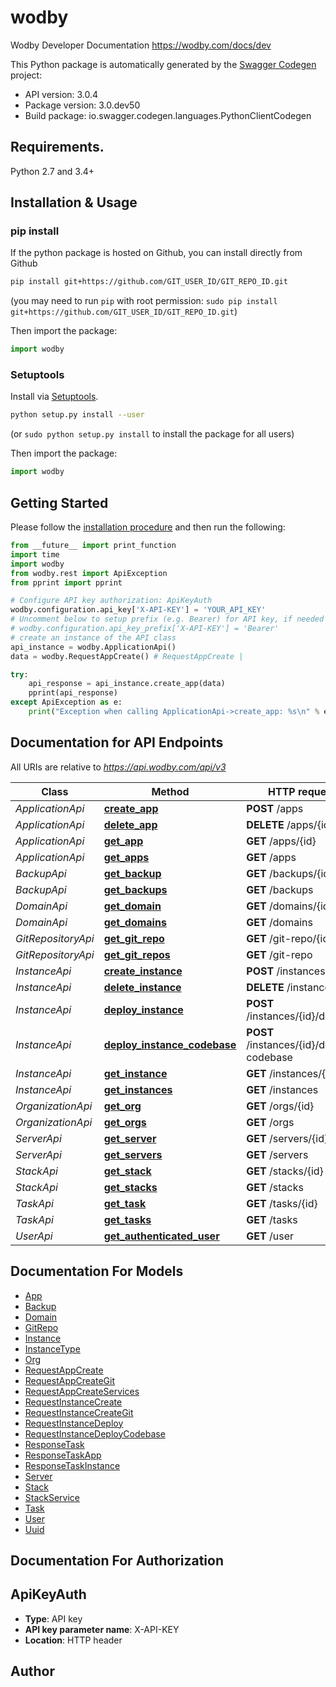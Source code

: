 # wodby
Wodby Developer Documentation https://wodby.com/docs/dev

This Python package is automatically generated by the [Swagger Codegen](https://github.com/swagger-api/swagger-codegen) project:

- API version: 3.0.4
- Package version: 3.0.dev50
- Build package: io.swagger.codegen.languages.PythonClientCodegen

## Requirements.

Python 2.7 and 3.4+

## Installation & Usage
### pip install

If the python package is hosted on Github, you can install directly from Github

```sh
pip install git+https://github.com/GIT_USER_ID/GIT_REPO_ID.git
```
(you may need to run `pip` with root permission: `sudo pip install git+https://github.com/GIT_USER_ID/GIT_REPO_ID.git`)

Then import the package:
```python
import wodby 
```

### Setuptools

Install via [Setuptools](http://pypi.python.org/pypi/setuptools).

```sh
python setup.py install --user
```
(or `sudo python setup.py install` to install the package for all users)

Then import the package:
```python
import wodby
```

## Getting Started

Please follow the [installation procedure](#installation--usage) and then run the following:

```python
from __future__ import print_function
import time
import wodby
from wodby.rest import ApiException
from pprint import pprint

# Configure API key authorization: ApiKeyAuth
wodby.configuration.api_key['X-API-KEY'] = 'YOUR_API_KEY'
# Uncomment below to setup prefix (e.g. Bearer) for API key, if needed
# wodby.configuration.api_key_prefix['X-API-KEY'] = 'Bearer'
# create an instance of the API class
api_instance = wodby.ApplicationApi()
data = wodby.RequestAppCreate() # RequestAppCreate | 

try:
    api_response = api_instance.create_app(data)
    pprint(api_response)
except ApiException as e:
    print("Exception when calling ApplicationApi->create_app: %s\n" % e)

```

## Documentation for API Endpoints

All URIs are relative to *https://api.wodby.com/api/v3*

Class | Method | HTTP request | Description
------------ | ------------- | ------------- | -------------
*ApplicationApi* | [**create_app**](docs/ApplicationApi.md#create_app) | **POST** /apps | 
*ApplicationApi* | [**delete_app**](docs/ApplicationApi.md#delete_app) | **DELETE** /apps/{id} | 
*ApplicationApi* | [**get_app**](docs/ApplicationApi.md#get_app) | **GET** /apps/{id} | 
*ApplicationApi* | [**get_apps**](docs/ApplicationApi.md#get_apps) | **GET** /apps | 
*BackupApi* | [**get_backup**](docs/BackupApi.md#get_backup) | **GET** /backups/{id} | 
*BackupApi* | [**get_backups**](docs/BackupApi.md#get_backups) | **GET** /backups | 
*DomainApi* | [**get_domain**](docs/DomainApi.md#get_domain) | **GET** /domains/{id} | 
*DomainApi* | [**get_domains**](docs/DomainApi.md#get_domains) | **GET** /domains | 
*GitRepositoryApi* | [**get_git_repo**](docs/GitRepositoryApi.md#get_git_repo) | **GET** /git-repo/{id} | 
*GitRepositoryApi* | [**get_git_repos**](docs/GitRepositoryApi.md#get_git_repos) | **GET** /git-repo | 
*InstanceApi* | [**create_instance**](docs/InstanceApi.md#create_instance) | **POST** /instances | 
*InstanceApi* | [**delete_instance**](docs/InstanceApi.md#delete_instance) | **DELETE** /instances/{id} | 
*InstanceApi* | [**deploy_instance**](docs/InstanceApi.md#deploy_instance) | **POST** /instances/{id}/deploy | 
*InstanceApi* | [**deploy_instance_codebase**](docs/InstanceApi.md#deploy_instance_codebase) | **POST** /instances/{id}/deploy-codebase | 
*InstanceApi* | [**get_instance**](docs/InstanceApi.md#get_instance) | **GET** /instances/{id} | 
*InstanceApi* | [**get_instances**](docs/InstanceApi.md#get_instances) | **GET** /instances | 
*OrganizationApi* | [**get_org**](docs/OrganizationApi.md#get_org) | **GET** /orgs/{id} | 
*OrganizationApi* | [**get_orgs**](docs/OrganizationApi.md#get_orgs) | **GET** /orgs | 
*ServerApi* | [**get_server**](docs/ServerApi.md#get_server) | **GET** /servers/{id} | 
*ServerApi* | [**get_servers**](docs/ServerApi.md#get_servers) | **GET** /servers | 
*StackApi* | [**get_stack**](docs/StackApi.md#get_stack) | **GET** /stacks/{id} | 
*StackApi* | [**get_stacks**](docs/StackApi.md#get_stacks) | **GET** /stacks | 
*TaskApi* | [**get_task**](docs/TaskApi.md#get_task) | **GET** /tasks/{id} | 
*TaskApi* | [**get_tasks**](docs/TaskApi.md#get_tasks) | **GET** /tasks | 
*UserApi* | [**get_authenticated_user**](docs/UserApi.md#get_authenticated_user) | **GET** /user | 


## Documentation For Models

 - [App](docs/App.md)
 - [Backup](docs/Backup.md)
 - [Domain](docs/Domain.md)
 - [GitRepo](docs/GitRepo.md)
 - [Instance](docs/Instance.md)
 - [InstanceType](docs/InstanceType.md)
 - [Org](docs/Org.md)
 - [RequestAppCreate](docs/RequestAppCreate.md)
 - [RequestAppCreateGit](docs/RequestAppCreateGit.md)
 - [RequestAppCreateServices](docs/RequestAppCreateServices.md)
 - [RequestInstanceCreate](docs/RequestInstanceCreate.md)
 - [RequestInstanceCreateGit](docs/RequestInstanceCreateGit.md)
 - [RequestInstanceDeploy](docs/RequestInstanceDeploy.md)
 - [RequestInstanceDeployCodebase](docs/RequestInstanceDeployCodebase.md)
 - [ResponseTask](docs/ResponseTask.md)
 - [ResponseTaskApp](docs/ResponseTaskApp.md)
 - [ResponseTaskInstance](docs/ResponseTaskInstance.md)
 - [Server](docs/Server.md)
 - [Stack](docs/Stack.md)
 - [StackService](docs/StackService.md)
 - [Task](docs/Task.md)
 - [User](docs/User.md)
 - [Uuid](docs/Uuid.md)


## Documentation For Authorization


## ApiKeyAuth

- **Type**: API key
- **API key parameter name**: X-API-KEY
- **Location**: HTTP header


## Author



